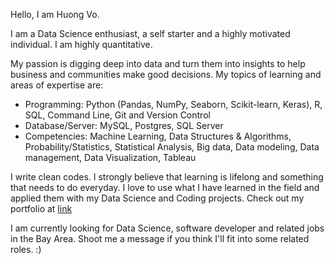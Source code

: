 Hello, I am Huong Vo. 

I am a Data Science enthusiast, a self starter and a highly motivated individual. 
I am highly quantitative.

My passion is digging deep into data and turn them into insights to help business and communities make good decisions.
My topics of learning and areas of expertise are: 
 *  Programming: Python (Pandas, NumPy, Seaborn, Scikit-learn, Keras), R, SQL, Command Line, Git and Version Control
 *  Database/Server: MySQL, Postgres, SQL Server
 *  Competencies: Machine Learning, Data Structures & Algorithms, Probability/Statistics, Statistical Analysis, Big data, Data modeling, Data management, Data Visualization, Tableau

I write clean codes.
I strongly believe that learning is lifelong and something that needs to do everyday. 
I love to use what I have learned in the field and applied them with my Data Science and Coding projects. Check out my portfolio at [link](https://huongvo99.github.io/HuongVo_Portfolio/) 

I am currently looking for Data Science, software developer and related jobs in the Bay Area.
Shoot me a message if you think I'll fit into some related roles. :) 
